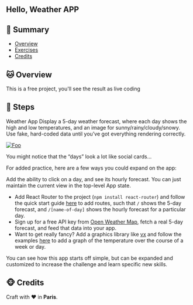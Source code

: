 ## Hello, Weather APP

## <a name='TOC'>🐼 Summary</a>

- [Overview](#overview)
- [Exercises](#exercises)
- [Credits](#credits)

## <a name='overview'>🐱 Overview</a>

This is a free project, you'll see the result as live coding

## <a name='steps'>🐨 Steps</a>

Weather App
Display a 5-day weather forecast, where each day shows the high and low temperatures, and an image for sunny/rainy/cloudy/snowy. Use fake, hard-coded data until you’ve got everything rendering correctly.

[![Foo](https://daveceddia.com/images/weather@2x.png)]()

You might notice that the “days” look a lot like social cards…

For added practice, here are a few ways you could expand on the app:

Add the ability to click on a day, and see its hourly forecast. You can just maintain the current view in the top-level App state.


- Add React Router to the project (`npm install react-router`) and follow the quick start guide [here](https://reacttraining.com/react-router/web/guides/quick-start) to add routes, such that `/` shows the 5-day forecast, and `/[name-of-day]` shows the hourly forecast for a particular day.
- Sign up for a free API key from [Open Weather Map](https://openweathermap.org/), fetch a real 5-day forecast, and feed that data into your app.
- Want to get really fancy? Add a graphics library like [vx](https://vx-demo.now.sh/) and follow the examples [here](https://medium.com/vx-code/getting-started-with-vx-1756bb661410) to add a graph of the temperature over the course of a week or day.


You can see how this app starts off simple, but can be expanded and customized to increase the challenge and learn specific new skills.

## <a name='credits'>🐵 Credits</a>

Craft with :heart: in **Paris**.
